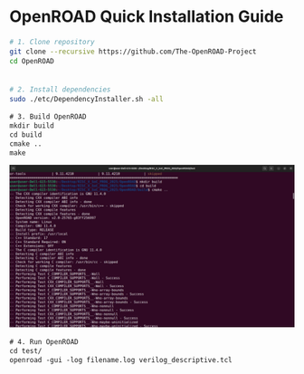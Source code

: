 # OpenROAD Quick Installation Guide

```bash
# 1. Clone repository
git clone --recursive https://github.com/The-OpenROAD-Project
cd OpenROAD


# 2. Install dependencies
sudo ./etc/DependencyInstaller.sh -all
```

```
# 3. Build OpenROAD
mkdir build
cd build
cmake ..
make
```
![OpenROAD Installation Diagram](https://github.com/Sam25-GitHub/RISC-V-SoC-TAPEOUT_OPENROAD/blob/main/INSTALLATION/2_openroad.jpg?raw=true)

```
# 4. Run OpenROAD
cd test/
openroad -gui -log filename.log verilog_descriptive.tcl
```
